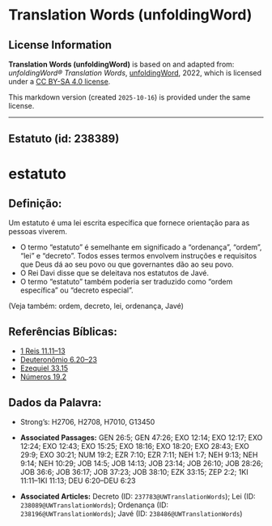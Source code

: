 # Translation Words (unfoldingWord)

## License Information

**Translation Words (unfoldingWord)** is based on and adapted from: _unfoldingWord® Translation Words_, [unfoldingWord](https://unfoldingword.org/utw), 2022, which is licensed under a [CC BY-SA 4.0 license](https://creativecommons.org/licenses/by-sa/4.0/legalcode.en).

This markdown version (created `2025-10-16`) is provided under the same license.



--------------------------------

## Estatuto (id: 238389)

estatuto
========

Definição:
----------

Um estatuto é uma lei escrita específica que fornece orientação para as pessoas viverem.

* O termo “estatuto” é semelhante em significado a “ordenança”, “ordem”, “lei” e “decreto”. Todos esses termos envolvem instruções e requisitos que Deus dá ao seu povo ou que governantes dão ao seu povo.
* O Rei Davi disse que se deleitava nos estatutos de Javé.
* O termo “estatuto” também poderia ser traduzido como “ordem específica” ou “decreto especial”.

(Veja também: ordem, decreto, lei, ordenança, Javé)

Referências Bíblicas:
---------------------

* [1 Reis 11\.11–13](https://ref.ly/1Kgs11:11-1Kgs11:13)
* [Deuteronômio 6\.20–23](https://ref.ly/Deut6:20-Deut6:23)
* [Ezequiel 33\.15](https://ref.ly/Ezek33:15)
* [Números 19\.2](https://ref.ly/Num19:2)

Dados da Palavra:
-----------------

* Strong’s: H2706, H2708, H7010, G13450

* **Associated Passages:** GEN 26:5; GEN 47:26; EXO 12:14; EXO 12:17; EXO 12:24; EXO 12:43; EXO 15:25; EXO 18:16; EXO 18:20; EXO 28:43; EXO 29:9; EXO 30:21; NUM 19:2; EZR 7:10; EZR 7:11; NEH 1:7; NEH 9:13; NEH 9:14; NEH 10:29; JOB 14:5; JOB 14:13; JOB 23:14; JOB 26:10; JOB 28:26; JOB 36:6; JOB 36:17; JOB 37:23; JOB 38:10; EZK 33:15; ZEP 2:2; 1KI 11:11–1KI 11:13; DEU 6:20–DEU 6:23
* **Associated Articles:** Decreto (ID: `237783@UWTranslationWords`); Lei (ID: `238089@UWTranslationWords`); Ordenança (ID: `238196@UWTranslationWords`); Javé (ID: `238486@UWTranslationWords`)

